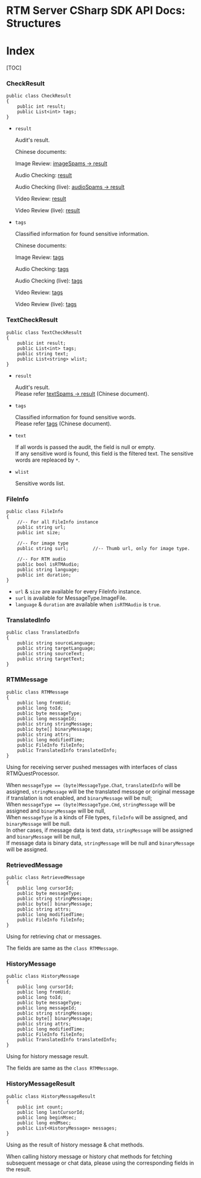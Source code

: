 # RTM Server CSharp SDK API Docs: Structures

# Index

[TOC]

### CheckResult

    public class CheckResult
    {
        public int result;
        public List<int> tags;
    }

* `result`

    Audit's result.

    Chinese documents:

    Image Review: [imageSpams -> result](https://docs.ilivedata.com/imagecheck/techdocs/respon/)

    Audio Checking: [result](https://docs.ilivedata.com/audiocheck/techdoc/callres/)

    Audio Checking (live): [audioSpams -> result](https://docs.ilivedata.com/audiocheck/livetechdoc/livecallres/)

    Video Review: [result](https://docs.ilivedata.com/videocheck/techdoc/callres/)

    Video Review (live): [result](https://docs.ilivedata.com/videocheck/livetechdoc/livecallres/)

* `tags`

    Classified information for found sensitive information.

    Chinese documents:

    Image Review: [tags](https://docs.ilivedata.com/imagecheck/techdocs/respon/)

    Audio Checking: [tags](https://docs.ilivedata.com/audiocheck/techdoc/callres/)

    Audio Checking (live): [tags](https://docs.ilivedata.com/audiocheck/livetechdoc/livecallres/)

    Video Review: [tags](https://docs.ilivedata.com/videocheck/techdoc/callres/)

    Video Review (live): [tags](https://docs.ilivedata.com/videocheck/livetechdoc/livecallres/)

### TextCheckResult

    public class TextCheckResult
    {
        public int result;
        public List<int> tags;
        public string text;
        public List<string> wlist;
    }

* `result`

    Audit's result.  
    Please refer [textSpams -> result](https://docs.ilivedata.com/textcheck/technologydocument/http/) (Chinese document).

* `tags`

    Classified information for found sensitive words.  
    Please refer [tags](https://docs.ilivedata.com/textcheck/technologydocument/http/) (Chinese document).

* `text`

    If all words is passed the audit, the field is null or empty.  
    If any sensitive word is found, this field is the filtered text. The sensitive words are repleaced by `*`.

* `wlist`

    Sensitive words list.

### FileInfo

    public class FileInfo
    {
        //-- For all FileInfo instance
        public string url;
        public int size;

        //-- For image type
        public string surl;         //-- Thumb url, only for image type.

        //-- For RTM audio
        public bool isRTMAudio;
        public string language;
        public int duration;
    }

* `url` & `size` are available for every FileInfo instance.
* `surl` is available for MessageType.ImageFile.
* `language` & `duration` are available when `isRTMAudio` is `true`.

### TranslatedInfo

    public class TranslatedInfo
    {
        public string sourceLanguage;
        public string targetLanguage;
        public string sourceText;
        public string targetText;
    }

### RTMMessage

    public class RTMMessage
    {
        public long fromUid;
        public long toId;
        public byte messageType;
        public long messageId;
        public string stringMessage;
        public byte[] binaryMessage;
        public string attrs;
        public long modifiedTime;
        public FileInfo fileInfo;
        public TranslatedInfo translatedInfo;
    }

Using for receiving server pushed messages with interfaces of class RTMQuestProcessor.

When `messageType == (byte)MessageType.Chat`, `translatedInfo` will be assigned, `stringMessage` will be the translated messsge or original message if translation is not enabled, and `binaryMessage` will be null;   
When `messageType == (byte)MessageType.Cmd`, `stringMessage` will be assigned and `binaryMessage` will be null,  
When `messageType` is a kinds of File types, `fileInfo` will be assigned, and `binaryMessage` will be null.  
In other cases, if message data is text data, `stringMessage` will be assigned and `binaryMessage` will be null,  
If message data is binary data, `stringMessage` will be null and `binaryMessage` will be assigned.

### RetrievedMessage

    public class RetrievedMessage
    {
        public long cursorId;
        public byte messageType;
        public string stringMessage;
        public byte[] binaryMessage;
        public string attrs;
        public long modifiedTime;
        public FileInfo fileInfo;
    }

Using for retrieving chat or messages.

The fields are same as the `class RTMMessage`.

### HistoryMessage

    public class HistoryMessage
    {
        public long cursorId;
        public long fromUid;
        public long toId;
        public byte messageType;
        public long messageId;
        public string stringMessage;
        public byte[] binaryMessage;
        public string attrs;
        public long modifiedTime;
        public FileInfo fileInfo;
        public TranslatedInfo translatedInfo;
    }

Using for history message result.

The fields are same as the `class RTMMessage`.

### HistoryMessageResult

    public class HistoryMessageResult
    {
        public int count;
        public long lastCursorId;
        public long beginMsec;
        public long endMsec;
        public List<HistoryMessage> messages;
    }

Using as the result of history message & chat methods.

When calling history message or history chat methods for fetching subsequent message or chat data, please using the corresponding fields in the result.